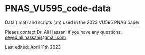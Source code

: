 # PNAS_VU595_code-data
Data (.mat) and scripts (.m) used in the 2023 VU595 PNAS paper

Pleaes contact Dr. Ali Hassani if you have any questions.
seyed.ali.hassani@gmail.com

Last edited: April 11th 2023
